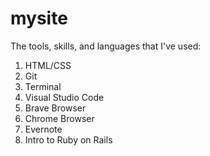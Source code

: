 # mysite

The tools, skills, and languages that I've used:

1. HTML/CSS
2. Git
3. Terminal
3. Visual Studio Code
4. Brave Browser
5. Chrome Browser
6. Evernote
7. Intro to Ruby on Rails
